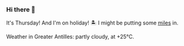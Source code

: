 ### Hi there :wave:

It's Thursday! And I'm on holiday! :desert_island: I might be putting some [miles](https://www.strava.com/athletes/889963) in.

Weather in Greater Antilles: partly cloudy, at +25°C.
